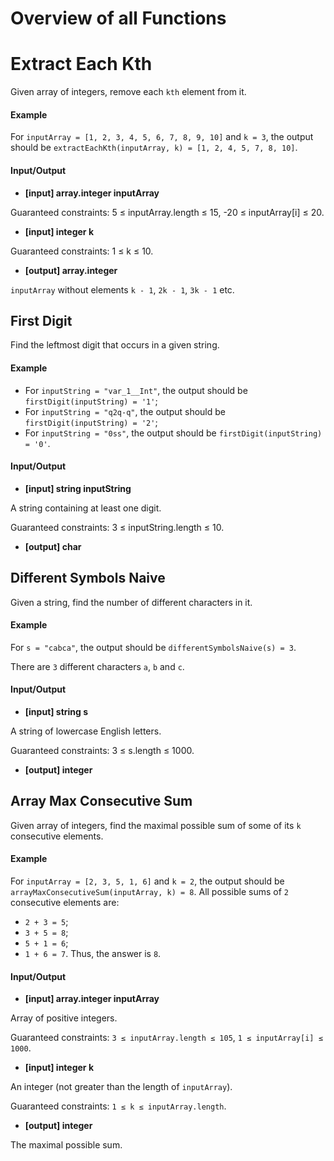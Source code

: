 # Overview of all Functions

# Extract Each Kth

Given array of integers, remove each `kth` element from it.

#### Example

For `inputArray = [1, 2, 3, 4, 5, 6, 7, 8, 9, 10]` and `k = 3`, the output should be
`extractEachKth(inputArray, k) = [1, 2, 4, 5, 7, 8, 10]`.

#### Input/Output

* **[input] array.integer inputArray**

Guaranteed constraints:
5 ≤ inputArray.length ≤ 15,
-20 ≤ inputArray[i] ≤ 20.

* **[input] integer k**

Guaranteed constraints:
1 ≤ k ≤ 10.

* **[output] array.integer**

`inputArray` without elements `k - 1`, `2k - 1`, `3k - 1` etc.

## First Digit

Find the leftmost digit that occurs in a given string.

#### Example

* For `inputString = "var_1__Int"`, the output should be
  `firstDigit(inputString) = '1'`;
* For `inputString = "q2q-q"`, the output should be
  `firstDigit(inputString) = '2'`;
* For `inputString = "0ss"`, the output should be
  `firstDigit(inputString) = '0'`.
#### Input/Output

* **[input] string inputString**

A string containing at least one digit.

Guaranteed constraints:
3 ≤ inputString.length ≤ 10.

* **[output] char**

## Different Symbols Naive

Given a string, find the number of different characters in it.

#### Example

For `s = "cabca"`, the output should be
`differentSymbolsNaive(s) = 3`.

There are `3` different characters `a`, `b` and `c`.

#### Input/Output

* **[input] string s**

A string of lowercase English letters.

Guaranteed constraints:
3 ≤ s.length ≤ 1000.

* **[output] integer**

## Array Max Consecutive Sum

Given array of integers, find the maximal possible sum of some of its `k` consecutive elements.

#### Example

For `inputArray = [2, 3, 5, 1, 6]` and `k = 2`, the output should be
`arrayMaxConsecutiveSum(inputArray, k) = 8`.
All possible sums of `2` consecutive elements are:

* `2 + 3 = 5`;
* `3 + 5 = 8`;
* `5 + 1 = 6`;
* `1 + 6 = 7`.
  Thus, the answer is `8`.
#### Input/Output

* **[input] array.integer inputArray**

Array of positive integers.

Guaranteed constraints:
`3 ≤ inputArray.length ≤ 105`,
`1 ≤ inputArray[i] ≤ 1000`.

* **[input] integer k**

An integer (not greater than the length of `inputArray`).

Guaranteed constraints:
`1 ≤ k ≤ inputArray.length`.

* **[output] integer**

The maximal possible sum.